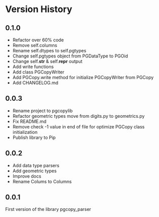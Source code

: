 # Version History

## 0.1.0

* Refactor over 60% code
* Remove self.columns
* Rename self.dtypes to self.pgtypes
* Change self.pgtypes object from PGDataType to PGOid
* Change self.__str__ & self.__repr__ output
* Add write functions
* Add class PGCopyWriter
* Add PGCopy.write method for initialize PGCopyWriter from PGCopy
* Add CHANGELOG.md

## 0.0.3

* Rename project to pgcopylib
* Refactor geometric types move from digits.py to geometrics.py
* Fix README.md
* Remove check -1 value in end of file for optimize PGCopy class initialization
* Publish library to Pip

## 0.0.2

* Add data type parsers
* Add geometric types
* Improve docs
* Rename Colums to Columns

## 0.0.1

First version of the library pgcopy_parser
